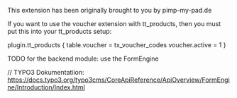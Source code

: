 This extension has been originally brought to you by pimp-my-pad.de

If you want to use the voucher extension with tt_products, then you must put this into your tt_products setup:

  plugin.tt_products {
    table.voucher = tx_voucher_codes
    voucher.active = 1
  }



TODO for the backend module: use the FormEngine

// TYPO3 Dokumentatiion: https://docs.typo3.org/typo3cms/CoreApiReference/ApiOverview/FormEngine/Introduction/Index.html


